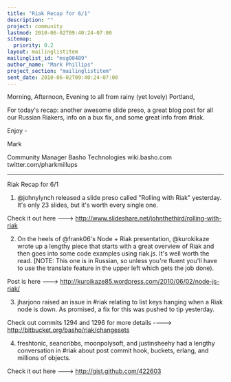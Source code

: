 ```yaml
---
title: "Riak Recap for 6/1"
description: ""
project: community
lastmod: 2010-06-02T09:40:24-07:00
sitemap:
  priority: 0.2
layout: mailinglistitem
mailinglist_id: "msg00489"
author_name: "Mark Phillips"
project_section: "mailinglistitem"
sent_date: 2010-06-02T09:40:24-07:00
---
```



Morning, Afternoon, Evening to all from rainy (yet lovely) Portland,

For today's recap: another awesome slide preso, a great blog post for
all our Russian Riakers, info on a bux fix, and some great info from
#riak.

Enjoy -

Mark

Community Manager
Basho Technologies
wiki.basho.com
twitter.com/pharkmillups

-----

Riak Recap for 6/1


1) @johnylynch released a slide preso called "Rolling with Riak"
yesterday. It's only 23 slides, but it's worth every single one.

Check it out here ---&gt; http://www.slideshare.net/johnthethird/rolling-with-riak

2) On the heels of @frank06's Node + Riak presentation, @kurokikaze
wrote up a lengthy piece that starts with a great overview of Riak and
then goes into some code examples using riak.js. It's well worth the
read. [NOTE: This one is in Russian, so unless you're fluent you'll
have to use the translate feature in the upper left which gets the job
done).

Post is here ---&gt; http://kuroikaze85.wordpress.com/2010/06/02/node-js-riak/

3) jharjono raised an issue in #riak relating to list keys hanging
when a Riak node is down. As promised, a fix for this was pushed to
tip yesterday.

 Check out commits 1294 and 1296 for more details ----&gt;
http://bitbucket.org/basho/riak/changesets

4) freshtonic, seancribbs, moonpolysoft, and justinsheehy had a
lengthy conversation in #riak about post commit hook, buckets, erlang,
and millions of objects.

Check it out here ---&gt; http://gist.github.com/422603

